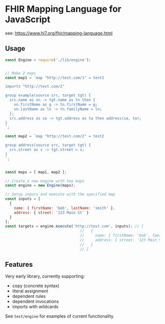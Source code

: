 # FHIR Mapping Language for JavaScript

see: https://www.hl7.org/fhir/mapping-language.html

## Usage

```javascript
const Engine = require('./lib/engine');


// Make 2 maps
const map1 = `map "http://test.com/1" = test1

imports "http://test.com/2"

group example(source src, target tgt) {
  src.name as vn -> tgt.name as tn then {
    vn.firstName as g -> tn.firstName = g;
    vn.lastName as ln -> tn.familyName = ln;
  };
  src.address as sa -> tgt.address as ta then address(sa, ta);
}
`;

const map2 = `map "http://test.com/2" = test2

group address(source src, target tgt) {
  src.street as s -> tgt.street = s;
}
`;


const maps = [ map1, map2 ];

// Create a new engine with two maps
const engine = new Engine(maps);

// Setup inputs and execute with the specified map
const inputs = [
  {
    name: { firstName: 'bob', lastName: 'smith' },
    address: { street: '123 Main St' }
  }
];
const targets = engine.execute('http://test.com', inputs); // [
                                  //   {
                                  //     name: { firstName: 'bob', familyName: 'smith' }
                                  //     address: { street: '123 Main St' }
                                  //   }
                                  // ]
```

## Features

Very early library, currently supporting:

* copy (concrete syntax)
* literal assignment
* dependent rules
* dependent invocations
* imports with wildcards

See `test/engine` for examples of current functionality.
